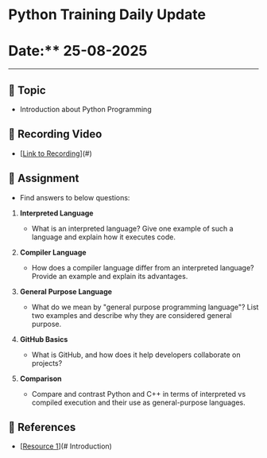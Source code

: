 # Python Training Daily Update

# Date:** 25-08-2025  

---

## 📘 Topic
- Introduction about Python Programming

## 🎥 Recording Video
- [[Link to Recording](https://drive.google.com/file/d/1B9mmb47juUMr4JmBUwHjD0EUwSLzSA_V/view?usp=drive_link)](#)

## 📝 Assignment
- Find answers to below questions:

1. **Interpreted Language**  
   - What is an interpreted language? Give one example of such a language and explain how it executes code.  

2. **Compiler Language**  
   - How does a compiler language differ from an interpreted language? Provide an example and explain its advantages.  

3. **General Purpose Language**  
   - What do we mean by "general purpose programming language"? List two examples and describe why they are considered general purpose.  

4. **GitHub Basics**  
   - What is GitHub, and how does it help developers collaborate on projects?  

5. **Comparison**  
   - Compare and contrast Python and C++ in terms of interpreted vs compiled execution and their use as general-purpose languages.  

## 🔗 References
- [[Resource 1](https://drive.google.com/file/d/12NzdPdGs_Rd8Z1w5A4RaU1gaQze3ldjk/view?usp=drive_link)](# Introduction)
